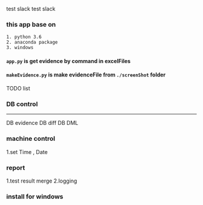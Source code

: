 test slack test slack 

### this app base on
    1. python 3.6
    2. anaconda package
    3. windows 

#### `app.py` is get evidence by command in excelFiles
#### `makeEvidence.py` is make evidenceFile from `./screenShot` folder 


TODO list 

### DB control 

------------------
  DB evidence 
  DB diff
  DB DML

### machine control 
  1.set Time , Date
  
### report 
  1.test result merge 
  2.logging


### install for windows
